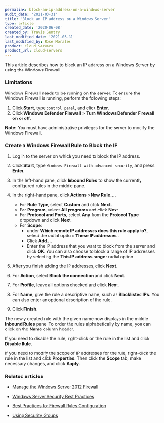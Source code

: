 ```yaml
---
permalink: block-an-ip-address-on-a-windows-server
audit_date: '2021-03-31'
title: 'Block an IP address on a Windows Server'
type: article
created_date: '2020-06-08'
created_by: Travis Gentry
last_modified_date: '2021-03-31'
last_modified_by: Rose Morales
product: Cloud Servers
product_url: cloud-servers
---
```


This article describes how to block an IP address on a Windows Server by using
the Windows Firewall.

### Limitations

Windows Firewall needs to be running on the server. To ensure the Windows
Firewall is running, perform the following steps:

1. Click **Start**, type `control panel`, and click **Enter**.
2. Click **Windows Defender Firewall** > **Turn Windows Defender Firewall on or off**.

**Note:** You must have administrative privileges for the server to modify the
Windows Firewall.

### Create a Windows Firewall Rule to Block the IP

1. Log in to the server on which you need to block the IP address.
2. Click **Start**, type `Windows Firewall with advanced security`,
   and press **Enter**.
3. In the left-hand pane, click **Inbound Rules** to show the currently
   configured rules in the middle pane.

4. In the right-hand pane, click **Actions** >**New Rule...**.

    - For **Rule Type**, select **Custom** and click **Next**.
    - For **Program**, select **All programs** and click **Next**.
    - For **Protocol and Ports**, select **Any** from the **Protocol Type** dropdown
      and click **Next**.
    - For **Scope**:
       - under **Which remote IP addresses does this rule apply to?**,
         select the radial option: **These IP addresses:**.
       - Click **Add...**.
       - Enter the IP address that you want to block from the server and click
          **OK**. You can also choose to block a range of IP addresses by
          selecting the **This IP address range:** radial option.

5. After you finish adding the IP addresses, click **Next**.
6. For **Action**, select **Block the connection** and click **Next**.
7. For **Profile**, leave all options checked and click **Next**.
8. For **Name**, give the rule a descriptive name, such as **Blacklisted IPs**.
    You can also enter an optional description of the rule.
9. Click **Finish**.

The newly created rule with the given name now displays in the middle **Inbound
Rules** pane. To order the rules alphabetically by name, you can click on the
**Name** column header.

If you need to disable the rule, right-click on the rule in the list and click
**Disable Rule**.

If you need to modify the scope of IP addresses for the rule, right-click the
rule in the list and click **Properties**. Then click the **Scope** tab, make
necessary changes, and click **Apply**.

### Related articles

- [Manage the Windows Server 2012 Firewall](https://docs-ospc.rackspace.com/support/how-to/cloud-servers/managing-the-windows-server-2012-firewall/)

- [Windows Server Security Best Practices](https://docs-ospc.rackspace.com/support/how-to/cloud-servers/windows-server-security-best-practices/)

- [Best Practices for Firewall Rules Configuration](https://docs-ospc.rackspace.com/support/how-to/cloud-servers/best-practices-for-firewall-rules-configuration/)

- [Using Security Groups](https://docs-ospc.rackspace.com/support/how-to/cloud-servers/using-security-groups/)
